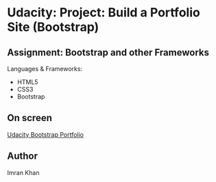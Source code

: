 <h1>Udacity: Project: Build a Portfolio Site (Bootstrap)</h1>

<h2>Assignment: Bootstrap and other Frameworks</h2>

Languages & Frameworks:
* HTML5
* CSS3
* Bootstrap

<h2>On screen</h2>
<a href="http://udacity-bootstrap-portfolio.bitballoon.com/">Udacity Bootstrap Portfolio</a>

<h2>Author</h2>
Imran Khan